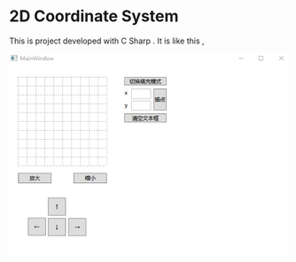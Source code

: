 # 2D Coordinate System

This is project developed  with C Sharp . It is like this ,

![MyGif ](https://github.com/zhangsanlzh/2D-Coordinate-System/blob/master/images/MyGif%20.gif)

